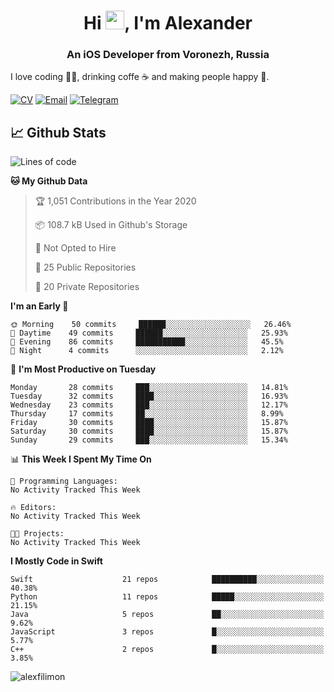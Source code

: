 <h1 align="center">Hi <img src="https://raw.githubusercontent.com/MartinHeinz/MartinHeinz/master/wave.gif" width="30px">, I'm Alexander</h1>
<h3 align="center">An iOS Developer from Voronezh, Russia</h3>

I love coding 👨‍💻, drinking coffe ☕️ and making people happy 🎊.

[![CV](https://img.shields.io/badge/CV-Александр%20Филимонов-14b420)](http://alexfilimon.github.io/)
[![Email](https://img.shields.io/badge/Email-as.filimonov@mail.ru-f39f37)](mailto:as.filimonov@mail.ru)
[![Telegram](https://img.shields.io/badge/Telegram-alexfilimon-1686b1)](https://t.me/alexfilimon)

## 📈 Github Stats

<!--START_SECTION:waka-->
![Lines of code](https://img.shields.io/badge/From%20Hello%20World%20I%27ve%20Written-481161%20lines%20of%20code-blue)

**🐱 My Github Data** 

> 🏆 1,051 Contributions in the Year 2020
 > 
> 📦 108.7 kB Used in Github's Storage 
 > 
> 🚫 Not Opted to Hire
 > 
> 📜 25 Public Repositories
 > 
> 🔑 20 Private Repositories 

**I'm an Early 🐤** 

```text
🌞 Morning    50 commits     ██████░░░░░░░░░░░░░░░░░░░   26.46% 
🌆 Daytime    49 commits     ██████░░░░░░░░░░░░░░░░░░░   25.93% 
🌃 Evening    86 commits     ███████████░░░░░░░░░░░░░░   45.5% 
🌙 Night      4 commits      ░░░░░░░░░░░░░░░░░░░░░░░░░   2.12%

```
📅 **I'm Most Productive on Tuesday** 

```text
Monday       28 commits     ███░░░░░░░░░░░░░░░░░░░░░░   14.81% 
Tuesday      32 commits     ████░░░░░░░░░░░░░░░░░░░░░   16.93% 
Wednesday    23 commits     ███░░░░░░░░░░░░░░░░░░░░░░   12.17% 
Thursday     17 commits     ██░░░░░░░░░░░░░░░░░░░░░░░   8.99% 
Friday       30 commits     ████░░░░░░░░░░░░░░░░░░░░░   15.87% 
Saturday     30 commits     ████░░░░░░░░░░░░░░░░░░░░░   15.87% 
Sunday       29 commits     ███░░░░░░░░░░░░░░░░░░░░░░   15.34%

```


📊 **This Week I Spent My Time On** 

```text
💬 Programming Languages: 
No Activity Tracked This Week

🔥 Editors: 
No Activity Tracked This Week

🐱‍💻 Projects: 
No Activity Tracked This Week

```

**I Mostly Code in Swift** 

```text
Swift                    21 repos            ██████████░░░░░░░░░░░░░░░   40.38% 
Python                   11 repos            █████░░░░░░░░░░░░░░░░░░░░   21.15% 
Java                     5 repos             ██░░░░░░░░░░░░░░░░░░░░░░░   9.62% 
JavaScript               3 repos             █░░░░░░░░░░░░░░░░░░░░░░░░   5.77% 
C++                      2 repos             █░░░░░░░░░░░░░░░░░░░░░░░░   3.85%

```



<!--END_SECTION:waka-->

<img align="center" src="https://github-readme-stats.vercel.app/api?username=alexfilimon&show_icons=true" alt="alexfilimon" />
